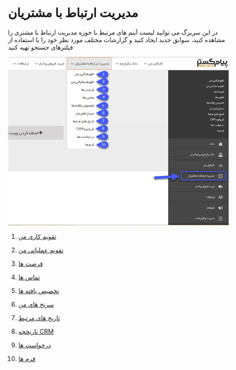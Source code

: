 # مدیریت ارتباط با مشتریان

  در این سربرگ می توانید لیست آیتم های مرتبط با حوزه مدیریت ارتباط با مشتری را مشاهده کنید، سوابق جدید ایجاد کنید و گزارشات مختلف مورد نظر خود را با استفاده از فیلترهای جستجو تهیه کنید


  ![](CustomerRelationshipMng.jpg)
  
  1. <a href="My-work-calendar%2FMy-work-calendar.md" target="_blank">تقویم کاری من</a>

2. <a href="actionscalender%2FMy-Operational-Calendar%20.md" target="_blank">تقویم عملیاتی من</a>

3. <a href="Opportunities%2FOpportunities.md" target="_blank">فرصت ها</a>

4. <a href="calls%2Fcalls.md" target="_blank">تماس ها</a>

5. <a href="Allocation-of-findings%2FAllocation-of-findings.md" target="_blank">تخصیص یافته ها</a>

6. <a href="My-clues%2FMy-clues.md" target="_blank">سرنخ های من</a>

7. <a href="Related-dates%2FRelated-dates.md" target="_blank">تاریخ های مرتبط</a>

8. <a href="CRM%20History%2FCRM%20History.md" target="_blank">تاریخچه CRM</a>

9. <a href="requests%2Frequests.md" target="_blank">درخواست ها</a>

10. <a href="forms%2Fforms.md" target="_blank">فرم ها</a>
